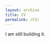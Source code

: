 ```yaml
---
layout: archive
title: CV
permalink: /CV/
---
```

<!-- My old CV can be found below. The newest version can be given upon request. -->

I am still building it. 


<!-- <iframe src="https://wei2624.github.io//download/CV.pdf" width="100%" height="2000em"></iframe> -->
